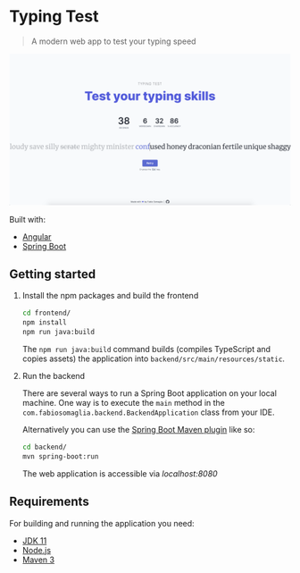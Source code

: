 # Typing Test
> A modern web app to test your typing speed

![screenshot](img/typing-test-screenshot.png "Typing Test screenshot")

Built with:
- [Angular](https://angular.io)
- [Spring Boot](https://spring.io)

## Getting started
1.  Install the npm packages and build the frontend
    ```bash
    cd frontend/
    npm install
    npm run java:build
    ```
    The `npm run java:build` command builds (compiles TypeScript and copies assets) the application into `backend/src/main/resources/static`.
2.  Run the backend

    There are several ways to run a Spring Boot application on your local machine. One way is to execute the `main` method in the `com.fabiosomaglia.backend.BackendApplication` class from your IDE.

    Alternatively you can use the [Spring Boot Maven plugin](https://docs.spring.io/spring-boot/docs/current/reference/html/build-tool-plugins-maven-plugin.html) like so:

    ```bash
    cd backend/
    mvn spring-boot:run
    ```
    
    The web application is accessible via _localhost:8080_

## Requirements
For building and running the application you need:

- [JDK 11](https://www.oracle.com/java/technologies/javase-downloads.html)
- [Node.js](https://nodejs.org)
- [Maven 3](https://maven.apache.org)
